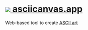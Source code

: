 # [![](favicon.ico) asciicanvas.app](https://asciicanvas.app)

Web-based tool to create [ASCII art](https://pt.wikipedia.org/wiki/ASCII_art)
